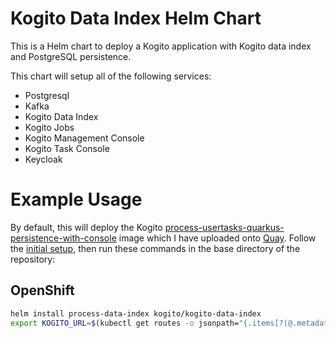 # Kogito Data Index Helm Chart
This is a Helm chart to deploy a Kogito application with Kogito data index and PostgreSQL persistence. 

This chart will setup all of the following services:
- Postgresql
- Kafka
- Kogito Data Index
- Kogito Jobs
- Kogito Management Console
- Kogito Task Console
- Keycloak

# Example Usage
By default, this will deploy the Kogito [process-usertasks-quarkus-persistence-with-console](https://github.com/kiegroup/kogito-examples/tree/stable/process-quarkus-example) 
image which I have uploaded onto 
[Quay](https://quay.io/repository/kiegroup/examples-process-quarkus-example). Follow the [initial setup](../README.md#Usage), then run these commands 
in the base directory of the repository:
## OpenShift
```sh
helm install process-data-index kogito/kogito-data-index
export KOGITO_URL=$(kubectl get routes -o jsonpath="{.items[?(@.metadata.name=='process-data-index')].spec.host}")
```